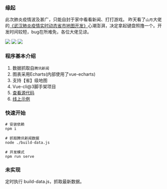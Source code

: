 ### 缘起
此次肺炎疫情波及甚广，只能自封于家中看看新闻、打打游戏。
昨天看了```山月```大佬的[《武汉肺炎疫情实时动态省市地图开发》](https://juejin.im/post/5e312aedf265da3e3e7548ff)心潮澎湃，决定拿起键盘照撸一个。开发时间较短，bug在所难免，各位大佬见谅。

![](http://blog.likeyo.net/project-ncov2019-1.jpg)
![](http://blog.likeyo.net/project-ncov2019-2.jpg)
![](http://blog.likeyo.net/project-ncov2019-3.jpg)

### 程序基本介绍
1. 数据抓取自```腾讯新闻```
2. 图表采用Echarts(内部使用了vue-echarts)
3. 支持【省】级地图
4. Vue-cli@3脚手架项目
5. [查看源代码](https://github.com/border-1px/2019-nCov)
6. [线上示例](http://101.200.145.232)

### 快速开始
```
# 安装依赖
npm i

# 抓取腾讯新闻数据
node ./build-data.js

# 开发模式
npm run serve
```

### 未实现
定时执行 build-data.js，抓取最新数据。
